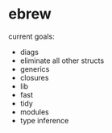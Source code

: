 # ebrew

current goals:
- diags
- eliminate all other structs
- generics
- closures
- lib
- fast
- tidy
- modules
- type inference